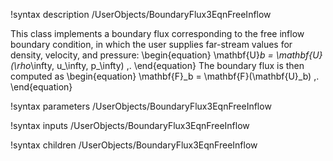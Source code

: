 !syntax description /UserObjects/BoundaryFlux3EqnFreeInflow

This class implements a boundary flux corresponding to the free inflow boundary
condition, in which the user supplies far-stream values for density, velocity,
and pressure:
\begin{equation}
  \mathbf{U}_b = \mathbf{U}(\rho_\infty, u_\infty, p_\infty) \,.
\end{equation}
The boundary flux is then computed as
\begin{equation}
  \mathbf{F}_b = \mathbf{F}(\mathbf{U}_b) \,.
\end{equation}

!syntax parameters /UserObjects/BoundaryFlux3EqnFreeInflow

!syntax inputs /UserObjects/BoundaryFlux3EqnFreeInflow

!syntax children /UserObjects/BoundaryFlux3EqnFreeInflow
